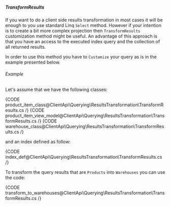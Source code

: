 ﻿##### TransformResults

If you want to do a client side results transformation in most cases it will be enough to you use standard Linq `Select` method. 
However if your intention is to create a bit more complex projection then `TransformResults` customization method might be useful.
An advantage of this approach is that you have an access to the executed index query and the collection of all returned results.

In order to use this method you have to `Customize` your query as is in the example presented below.

###### Example

Let's assume that we have the following classes:

{CODE product_item_class@ClientApi\Querying\ResultsTransformation\TransformResults.cs /}
{CODE product_item_view_model@ClientApi\Querying\ResultsTransformation\TransformResults.cs /}
{CODE warehouse_class@ClientApi\Querying\ResultsTransformation\TransformResults.cs /}

and an index defined as follow:

{CODE index_def@ClientApi\Querying\ResultsTransformation\TransformResults.cs /}

To transform the query results that are `Products` into `Warehouses` you can use the code:

{CODE transform_to_warehouses@ClientApi\Querying\ResultsTransformation\TransformResults.cs /}
